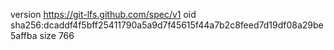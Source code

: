 version https://git-lfs.github.com/spec/v1
oid sha256:dcaddf4f5bff25411790a5a9d7f45615f44a7b2c8feed7d19df08a29be5affba
size 766
